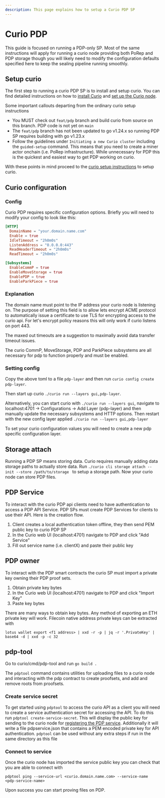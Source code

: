 ```yaml
---
description: This page explains how to setup a Curio PDP SP
---
```


# Curio PDP

This guide is focused on running a PDP-only SP.  Most of the same instructions will apply for running a curio node providing both PoRep and PDP storage though you will likely need to modify the configuration defaults specified here to keep the sealing pipeline running smoothly.

## Setup curio 

The first step to running a curio PDP SP is to install and setup curio. You can find detailed instructions on how to [install Curio](../installation.md) and [set up the Curio node](../setup.md).

Some important callouts departing from the ordinary curio setup instructions
* You MUST check out `feat/pdp` branch and build curio from source on this branch. PDP code is not yet on `main`
* The `feat/pdp` branch has not been updated to go v1.24.x so running PDP SP requires building with go v1.23.x
* Follow the guidelines under `Initiating a new Curio cluster` including the `guided-setup` command.  This means that you need to create a miner actor onchain (i.e. PoRep infrastructure). While unnecessary for PDP this is the quickest and easiest way to get PDP working on curio.


With these points in mind proceed to the [curio setup instructions](setup.md#setup) to setup curio.

## Curio configuration


### Config 

Curio PDP requires specific configuration options. Briefly you will need to modify your config to look like this: 

```toml
[HTTP]
  DomainName = "your.domain.name.com"
  Enable = true
  IdleTimeout = "2h0m0s"
  ListenAddress = "0.0.0.0:443"
  ReadHeaderTimeout = "2h0m0s"
  ReadTimeout = "2h0m0s"

[Subsystems]
  EnableCommP = true
  EnableMoveStorage = true
  EnablePDP = true
  EnableParkPiece = true
```

### Explanation

The domain name must point to the IP address your curio node is listening on. The purpose of setting this field is to allow lets encrypt ACME protocol to automatically issue a certificate to use TLS for encrypting access to the curio api. For let's encrypt policy reasons this will only work if curio listens on port 443.  

The maxed out timeouts are a suggestion to maximally avoid data transfer timeout issues.

The curio CommP, MoveStorage, PDP and ParkPiece subsystems are all necessary for pdp to function properly and must be enabled.

### Setting config

Copy the above toml to a file `pdp-layer` and then run `curio config create pdp-layer`.

Then start up curio `./curio run --layers gui,pdp-layer`.

Alternatively, you can start curio with `./curio run --layers gui`, navigate to localhost:4701 -> Configurations -> Add Layer (pdp-layer) and then manually update the necessary subsystems and HTTP options.  Then restart with the new config layer applied `./curio run --layers gui,pdp-layer`

To set your curio configuration values you will need to create a new pdp specific configuration layer.

## Storage attach

Running a PDP SP means storing data. Curio requires manually adding data storage paths to actually store data. Run `./curio cli storage attach --init --store /path/to/storage ` to setup a storage path. Now your curio node can store PDP files.

## PDP Service

To interact with the curio PDP api clients need to have authentication to access a PDP API Service. PDP SPs must create PDP Services for clients to use their API. Here is the creation flow.

1. Client creates a local authentication token offline, they then send PEM public key to curio PDP SP
2. In the Curio web UI (localhost:4701) navigate to PDP and click "Add Service" 
3. Fill out service name (i.e. clientX) and paste their public key

## PDP owner

To interact with the PDP smart contracts the curio SP must import a private key owning their PDP proof sets.  

1. Obtain private key bytes
2. In the Curio web UI (localhost:4701) navigate to PDP and click "Import Key"
3. Paste key bytes

There are many ways to obtain key bytes. Any method of exporting an ETH private key will work. Filecoin native address private keys can be extracted with
```
lotus wallet export <f1 address> | xxd -r -p | jq -r '.PrivateKey' | base64 -d | xxd -p -c 32
```

## pdp-tool 

Go to curio/cmd/pdp-tool and run `go build .`

The `pdptool` command contains utilities for uploading files to a curio node and interacting with the pdp contract to create proofsets, and add and remove roots from proofsets.

### Create service secret

To get started using `pdptool` to access the curio API as a client you will need to create a service authentication secret for accessing the API.  To do this run `pdptool create-service-secret`.  This will display the public key for sending to the curio node for [registering the PDP service](#pdp-service).  Additionally it will write a file pdpservice.json that contains a PEM encoded private key for API authentication.  `pdptool` can be used without any extra steps if run in the same directory as this file

### Connect to service

Once the curio node has imported the service public key you can check that you are able to connect with

```
pdptool ping --service-url <curio.domain.name.com> --service-name <pdp-service-name>
```

Upon success you can start proving files on PDP.